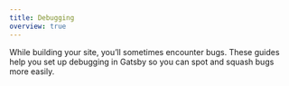 ```yaml
---
title: Debugging
overview: true
---
```


While building your site, you’ll sometimes encounter bugs. These guides help you set up debugging in Gatsby so you can spot and squash bugs more easily.

<GuideList slug={props.slug} />

